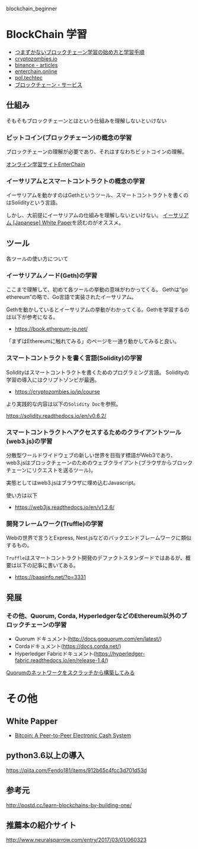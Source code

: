 blockchain_beginner

# BlockChain 学習

- [つまずかないブロックチェーン学習の始め方と学習手順](https://baasinfo.net/?p=3791)
- [cryptozombies.io](https://cryptozombies.io/jp/course)
- [binance - articles](https://academy.binance.com/ja/articles)
- [enterchain.online](https://enterchain.online/home)
- [pol.techtec](https://pol.techtec.world/blockchain-usecase/bitcoin)
- [ブロックチェーン・サービス](https://firebasestorage.googleapis.com/v0/b/enterchain.appspot.com/o/slides%2Fb5d57963-d54d-4d72-a2bf-7dcc0bf44c13?alt=media&token=94fcadce-c353-4062-b738-bba3548ddd94)

## 仕組み

そもそもブロックチェーンとはという仕組みを理解しないといけない

### ビットコイン(ブロックチェーン)の概念の学習

ブロックチェーンの理解が必要であり、それはすなわちビットコインの理解。

[オンライン学習サイトEnterChain](https://enterchain.online/)

### イーサリアムとスマートコントラクトの概念の学習

イーサリアムを動かすのはGethというツール、スマートコントラクトを書くのはSolidityという言語。

しかし、大前提にイーサリアムの仕組みを理解しないといけない。
[イーサリアム [Japanese] White Paper](https://github.com/ethereum/wiki/wiki/%5BJapanese%5D-White-Paper)を読むのがオススメ。

## ツール

各ツールの使い方について

### イーサリアムノード(Geth)の学習

ここまで理解して、初めて各ツールの挙動の意味がわかってくる。
Gethは”go ethereum”の略で、Go言語で実装されたイーサリアム。

Gethを動かしているとイーサリアムの挙動がわかってくる。Gethを学習するのは以下が参考になる。

- https://book.ethereum-jp.net/

「まずはEthereumに触れてみる」のページを一通り動かしてみると良い。

### スマートコントラクトを書く言語(Solidity)の学習

Solidityはスマートコントラクトを書くためのプログラミング言語。
Solidityの学習の導入にはクリプトゾンビが最適。

- https://cryptozombies.io/jp/course

より実践的な内容は以下の`Solidity Doc`を参照。

https://solidity.readthedocs.io/en/v0.6.2/

### スマートコントラクトへアクセスするためのクライアントツール(web3.js)の学習

分散型ワールドワイドウェブの新しい世界を目指す標語がWeb3であり、web3.jsはブロックチェーンのためのウェブクライアント(ブラウザからブロックチェーンにリクエストを送るツール)。

実態としてはweb3.jsはブラウザに埋め込むJavascript。

使い方は以下

- https://web3js.readthedocs.io/en/v1.2.6/

### 開発フレームワーク(Truffle)の学習

Webの世界で言うとExpress, Nest.jsなどのバックエンドフレームワークに類似するもの。

`Truffle`はスマートコントラクト開発のデファクトスタンダードではあるが、概要は以下の記事に書いてある。

- https://baasinfo.net/?p=3331

## 発展

### その他、Quorum, Corda, HyperledgerなどのEthereum以外のブロックチェーンの学習

- Quorum ドキュメント(http://docs.goquorum.com/en/latest/)
- Cordaドキュメント(https://docs.corda.net/)
- Hyperledger Fabricドキュメント(https://hyperledger-fabric.readthedocs.io/en/release-1.4/)

[Quorumのネットワークをスクラッチから構築してみる](https://baasinfo.net/?p=3432)

# その他

## White Papper

- [Bitcoin: A Peer-to-Peer Electronic Cash System](https://bitcoin.org/bitcoin.pdf)

## python3.6以上の導入
https://qiita.com/Fendo181/items/912b65c4fcc3d701d53d

## 参考元
http://postd.cc/learn-blockchains-by-building-one/

## 推薦本の紹介サイト
http://www.neuralsparrow.com/entry/2017/03/01/060323
